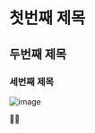# 첫번째 제목
## 두번째 제목
### 세번째 제목
![image](https://github.com/hodu97/basic/assets/145514463/c6a4b394-9a80-4e77-9718-f7ba24467b0d)

👰‍♀️
